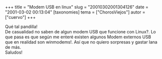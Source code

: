 +++
title = "Modem USB en linux"
slug = "20010302001304126"
date = "2001-03-02 00:13:04"
[taxonomies]
tema = ["ChorosViejos"]
autor = ["cuervo"]
+++

Qué tal pandilla!  
De casualidad no saben de algun modem USB que funcione con Linux?. Lo
que pasa es que según me enteré existen algunos Modem externos USB que
en realidad son winmodems!. Así que no quiero sorpresas y gastar lana de
más.  
Saludos!

